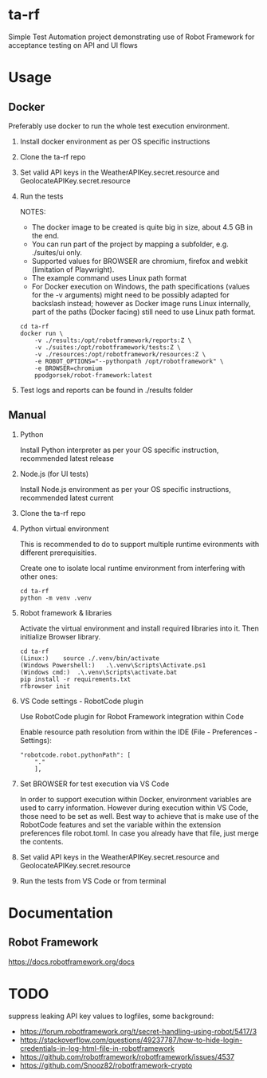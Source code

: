 # ta-rf

Simple Test Automation project demonstrating use of Robot Framework for acceptance testing on API and UI flows

# Usage

## Docker

Preferably use docker to run the whole test execution environment.

1. Install docker environment as per OS specific instructions

2. Clone the ta-rf repo 

3. Set valid API keys in the WeatherAPIKey.secret.resource and GeolocateAPIKey.secret.resource

4. Run the tests

    NOTES: 
    
    - The docker image to be created is quite big in size, about 4.5 GB in the end.
    - You can run part of the project by mapping a subfolder, e.g. ./suites/ui only.
    - Supported values for BROWSER are chromium, firefox and webkit (limitation of Playwright).
    - The example command uses Linux path format
    - For Docker execution on Windows, the path specifications (values for the -v arguments) 
        might need to be possibly adapted for backslash instead; 
        however as Docker image runs Linux internally, part of the paths (Docker facing) 
        still need to use Linux path format.
    
    ```console
    cd ta-rf
    docker run \
        -v ./results:/opt/robotframework/reports:Z \
        -v ./suites:/opt/robotframework/tests:Z \
        -v ./resources:/opt/robotframework/resources:Z \
        -e ROBOT_OPTIONS="--pythonpath /opt/robotframework" \
        -e BROWSER=chromium
        ppodgorsek/robot-framework:latest
    ```
5. Test logs and reports can be found in ./results folder


## Manual

1. Python

    Install Python interpreter as per your OS specific instruction, recommended latest release

2. Node.js (for UI tests)

    Install Node.js environment as per your OS specific instructions, recommended latest current

3. Clone the ta-rf repo

4. Python virtual environment

    This is recommended to do to support multiple runtime evironments with different prerequisities.
    
    Create one to isolate local runtime environment from interfering with other ones:

    ```console
    cd ta-rf
    python -m venv .venv
    ```

4. Robot framework & libraries

    Activate the virtual environment and install required libraries into it. Then initialize Browser library.

    ```console
    cd ta-rf
    (Linux:)    source ./.venv/bin/activate
    (Windows Powershell:)   .\.venv\Scripts\Activate.ps1
    (Windows cmd:)  .\.venv\Scripts\activate.bat
    pip install -r requirements.txt
    rfbrowser init
    ```

5. VS Code settings - RobotCode plugin

    Use RobotCode plugin for Robot Framework integration within Code
    
    Enable resource path resolution from within the IDE (File - Preferences - Settings):

    ```console
    "robotcode.robot.pythonPath": [
        "."
        ],
    ```

6. Set BROWSER for test execution via VS Code

    In order to support execution within Docker, environment variables are used to carry information.
    However during execution within VS Code, those need to be set as well.
    Best way to achieve that is make use of the RobotCode features and set the variable within 
    the extension preferences file robot.toml.
    In case you already have that file, just merge the contents.

7. Set valid API keys in the WeatherAPIKey.secret.resource and GeolocateAPIKey.secret.resource

8. Run the tests from VS Code or from terminal


# Documentation

## Robot Framework
https://docs.robotframework.org/docs


# TODO

suppress leaking API key values to logfiles, some background:

- https://forum.robotframework.org/t/secret-handling-using-robot/5417/3
- https://stackoverflow.com/questions/49237787/how-to-hide-login-credentials-in-log-html-file-in-robotframework
- https://github.com/robotframework/robotframework/issues/4537
- https://github.com/Snooz82/robotframework-crypto


